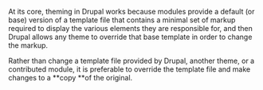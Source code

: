 At its core, theming in Drupal works because modules provide a default \(or base\) version of a template file that contains a minimal set of markup required to display the various elements they are responsible for, and then Drupal allows any theme to override that base template in order to change the markup.

Rather than change a template file provided by Drupal, another theme, or a contributed module, it is preferable to override the template file and make changes to a **copy **of the original.

